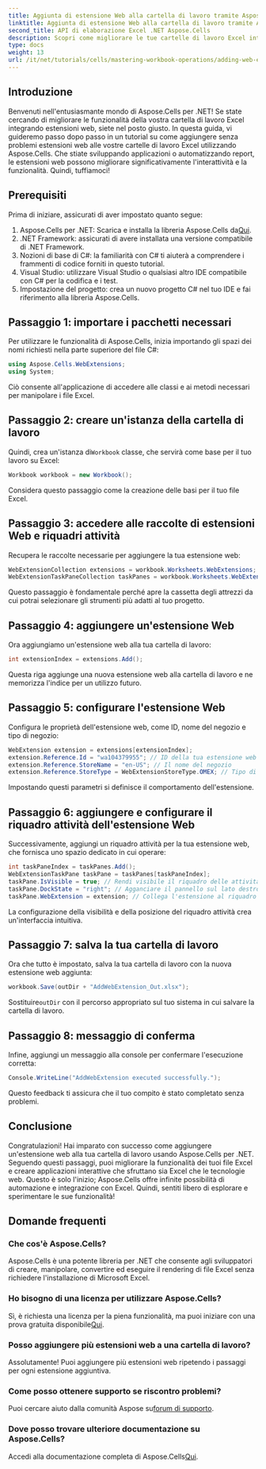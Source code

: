 ```yaml
---
title: Aggiunta di estensione Web alla cartella di lavoro tramite Aspose.Cells
linktitle: Aggiunta di estensione Web alla cartella di lavoro tramite Aspose.Cells
second_title: API di elaborazione Excel .NET Aspose.Cells
description: Scopri come migliorare le tue cartelle di lavoro Excel integrando estensioni web tramite Aspose.Cells per .NET. Questo tutorial passo dopo passo copre i prerequisiti, esempi di codice dettagliati.
type: docs
weight: 13
url: /it/net/tutorials/cells/mastering-workbook-operations/adding-web-extension/
---
```

## Introduzione

Benvenuti nell'entusiasmante mondo di Aspose.Cells per .NET! Se state cercando di migliorare le funzionalità della vostra cartella di lavoro Excel integrando estensioni web, siete nel posto giusto. In questa guida, vi guideremo passo dopo passo in un tutorial su come aggiungere senza problemi estensioni web alle vostre cartelle di lavoro Excel utilizzando Aspose.Cells. Che stiate sviluppando applicazioni o automatizzando report, le estensioni web possono migliorare significativamente l'interattività e la funzionalità. Quindi, tuffiamoci!

## Prerequisiti

Prima di iniziare, assicurati di aver impostato quanto segue:

1.  Aspose.Cells per .NET: Scarica e installa la libreria Aspose.Cells da[Qui](https://releases.aspose.com/cells/net/).
2. .NET Framework: assicurati di avere installata una versione compatibile di .NET Framework.
3. Nozioni di base di C#: la familiarità con C# ti aiuterà a comprendere i frammenti di codice forniti in questo tutorial.
4. Visual Studio: utilizzare Visual Studio o qualsiasi altro IDE compatibile con C# per la codifica e i test.
5. Impostazione del progetto: crea un nuovo progetto C# nel tuo IDE e fai riferimento alla libreria Aspose.Cells.

## Passaggio 1: importare i pacchetti necessari

Per utilizzare le funzionalità di Aspose.Cells, inizia importando gli spazi dei nomi richiesti nella parte superiore del file C#:

```csharp
using Aspose.Cells.WebExtensions;
using System;
```

Ciò consente all'applicazione di accedere alle classi e ai metodi necessari per manipolare i file Excel.

## Passaggio 2: creare un'istanza della cartella di lavoro

 Quindi, crea un'istanza di`Workbook` classe, che servirà come base per il tuo lavoro su Excel:

```csharp
Workbook workbook = new Workbook();
```

Considera questo passaggio come la creazione delle basi per il tuo file Excel.

## Passaggio 3: accedere alle raccolte di estensioni Web e riquadri attività

Recupera le raccolte necessarie per aggiungere la tua estensione web:

```csharp
WebExtensionCollection extensions = workbook.Worksheets.WebExtensions;
WebExtensionTaskPaneCollection taskPanes = workbook.Worksheets.WebExtensionTaskPanes;
```

Questo passaggio è fondamentale perché apre la cassetta degli attrezzi da cui potrai selezionare gli strumenti più adatti al tuo progetto.

## Passaggio 4: aggiungere un'estensione Web

Ora aggiungiamo un'estensione web alla tua cartella di lavoro:

```csharp
int extensionIndex = extensions.Add();
```

Questa riga aggiunge una nuova estensione web alla cartella di lavoro e ne memorizza l'indice per un utilizzo futuro.

## Passaggio 5: configurare l'estensione Web

Configura le proprietà dell'estensione web, come ID, nome del negozio e tipo di negozio:

```csharp
WebExtension extension = extensions[extensionIndex];
extension.Reference.Id = "wa104379955"; // ID della tua estensione web
extension.Reference.StoreName = "en-US"; // Il nome del negozio
extension.Reference.StoreType = WebExtensionStoreType.OMEX; // Tipo di negozio
```

Impostando questi parametri si definisce il comportamento dell'estensione.

## Passaggio 6: aggiungere e configurare il riquadro attività dell'estensione Web

Successivamente, aggiungi un riquadro attività per la tua estensione web, che fornisca uno spazio dedicato in cui operare:

```csharp
int taskPaneIndex = taskPanes.Add();
WebExtensionTaskPane taskPane = taskPanes[taskPaneIndex];
taskPane.IsVisible = true; // Rendi visibile il riquadro delle attività
taskPane.DockState = "right"; // Agganciare il pannello sul lato destro
taskPane.WebExtension = extension; // Collega l'estensione al riquadro delle attività
```

La configurazione della visibilità e della posizione del riquadro attività crea un'interfaccia intuitiva.

## Passaggio 7: salva la tua cartella di lavoro

Ora che tutto è impostato, salva la tua cartella di lavoro con la nuova estensione web aggiunta:

```csharp
workbook.Save(outDir + "AddWebExtension_Out.xlsx");
```

 Sostituire`outDir` con il percorso appropriato sul tuo sistema in cui salvare la cartella di lavoro.

## Passaggio 8: messaggio di conferma

Infine, aggiungi un messaggio alla console per confermare l'esecuzione corretta:

```csharp
Console.WriteLine("AddWebExtension executed successfully.");
```

Questo feedback ti assicura che il tuo compito è stato completato senza problemi.

## Conclusione

Congratulazioni! Hai imparato con successo come aggiungere un'estensione web alla tua cartella di lavoro usando Aspose.Cells per .NET. Seguendo questi passaggi, puoi migliorare la funzionalità dei tuoi file Excel e creare applicazioni interattive che sfruttano sia Excel che le tecnologie web. Questo è solo l'inizio; Aspose.Cells offre infinite possibilità di automazione e integrazione con Excel. Quindi, sentiti libero di esplorare e sperimentare le sue funzionalità!

## Domande frequenti

### Che cos'è Aspose.Cells?
Aspose.Cells è una potente libreria per .NET che consente agli sviluppatori di creare, manipolare, convertire ed eseguire il rendering di file Excel senza richiedere l'installazione di Microsoft Excel.

### Ho bisogno di una licenza per utilizzare Aspose.Cells?
Sì, è richiesta una licenza per la piena funzionalità, ma puoi iniziare con una prova gratuita disponibile[Qui](https://releases.aspose.com/).

### Posso aggiungere più estensioni web a una cartella di lavoro?
Assolutamente! Puoi aggiungere più estensioni web ripetendo i passaggi per ogni estensione aggiuntiva.

### Come posso ottenere supporto se riscontro problemi?
 Puoi cercare aiuto dalla comunità Aspose su[forum di supporto](https://forum.aspose.com/c/cells/9).

### Dove posso trovare ulteriore documentazione su Aspose.Cells?
 Accedi alla documentazione completa di Aspose.Cells[Qui](https://reference.aspose.com/cells/net/).
